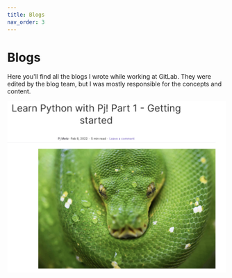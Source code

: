 ```yaml
---
title: Blogs
nav_order: 3
---
```


# Blogs

Here you'll find all the blogs I wrote while working at GitLab. They were edited by the blog team, but I was mostly responsible for the concepts and content. 

![picture of the blog page. a Snake is looking out in a picutre and the title of the blog is above it. Pj learns python](assets/images/Pj_Python.png)